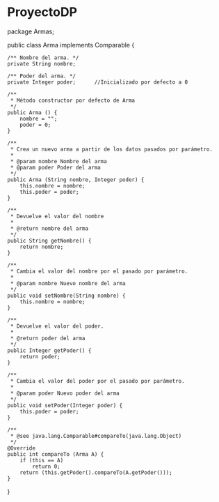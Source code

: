 # ProyectoDP
package Armas;

public class Arma implements Comparable <Arma> {

	/** Nombre del arma. */
	private String nombre;
	
	/** Poder del arma. */
	private Integer poder;		//Inicializado por defecto a 0
	
	/**
	 * Método constructor por defecto de Arma
	 */
	public Arma () {
		nombre = "";
		poder = 0;
	}
	
	/**
	 * Crea un nuevo arma a partir de los datos pasados por parámetro.
	 * 
	 * @param nombre Nombre del arma
	 * @param poder Poder del arma
	 */
	public Arma (String nombre, Integer poder) {
		this.nombre = nombre;
		this.poder = poder;
	}

	/**
	 * Devuelve el valor del nombre
	 * 
	 * @return nombre del arma
	 */
	public String getNombre() {
		return nombre;
	}

	/**
	 * Cambia el valor del nombre por el pasado por parámetro.
	 * 
	 * @param nombre Nuevo nombre del arma
	 */
	public void setNombre(String nombre) {
		this.nombre = nombre;
	}

	/**
	 * Devuelve el valor del poder.
	 * 
	 * @return poder del arma
	 */
	public Integer getPoder() {
		return poder;
	}
	
	/**
	 * Cambia el valor del poder por el pasado por parámetro.
	 * 
	 * @param poder Nuevo poder del arma
	 */
	public void setPoder(Integer poder) {
		this.poder = poder;
	}
	
	/** 
	 * @see java.lang.Comparable#compareTo(java.lang.Object)
	 */
	@Override
	public int compareTo (Arma A) {
		if (this == A)
			return 0;
		return (this.getPoder().compareTo(A.getPoder()));
	}
}
